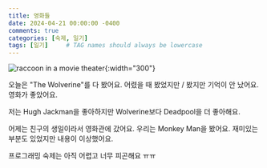 ```yaml
---
title: 영화들 
date: 2024-04-21 00:00:00 -0400
comments: true
categories: [숙제, 일기]
tags: [일기]     # TAG names should always be lowercase
---
```


![raccoon in a movie theater](https://i.pinimg.com/736x/c2/11/dd/c211ddb5bdaf4241522073bc816eb2c6.jpg){:width="300"}

오늘은 "The Wolverine"를 다 봤어요. 어렸을 때 봤었지만 / 봤지만 기억이 안 났어요. 영화가 좋았어요. 

저는 Hugh Jackman을 좋아하지만 Wolverine보다 Deadpool을 더 좋아해요. 

어제는 친구의 생일이라서 영화관에 갔어요. 우리는 Monkey Man을 봤어요. 재미있는 부분도 있었지만 내용이 이상했어요. 

프로그래밍 숙제는 아직 어렵고 너무 피곤해요 ㅠㅠ